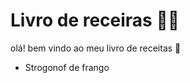 # Livro de receiras :man_cook:

olá! bem vindo ao meu livro de receitas :wave:

- Strogonof de frango
